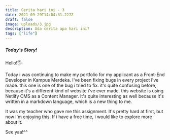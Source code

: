 ```yaml
---
title: Cerita hari ini - 3
date: 2021-09-29T14:04:31.227Z
draft: false
image: uploads/3.jpg
description: Ada cerita apa hari ini?
tags: ["life"]
---
```

##### Today's Story!

Hello!🖐

Today i was continuing to make my portfolio for my applicant as a Front-End Developer in Kampus Merdeka. I've been fixing bugs in every project i've made. this one is one of the bug i tried to fix. it's quite confusing before, because it's a different kind of website i've ever made. this website is using Netlify CMS as a Content Manager. It's quite interesting as well because it's written in a markdown language, which is a new thing to me.

It was my teacher who gave me this assignment. It's pretty hard at first, but now i'm enjoying this. If i have a free time, i would like to explore more about it.

See yaa!^^
